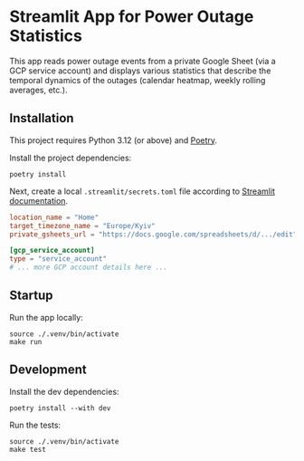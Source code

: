 # Streamlit App for Power Outage Statistics

This app reads power outage events from a private Google Sheet (via a GCP service account) and
displays various statistics that describe the temporal dynamics of the outages (calendar heatmap,
weekly rolling averages, etc.).

## Installation

This project requires Python 3.12 (or above) and [Poetry](https://python-poetry.org/).

Install the project dependencies:

```shell
poetry install
```

Next, create a local `.streamlit/secrets.toml` file according
to [Streamlit documentation](https://docs.streamlit.io/knowledge-base/tutorials/databases/private-gsheet).

```toml
location_name = "Home"
target_timezone_name = "Europe/Kyiv"
private_gsheets_url = "https://docs.google.com/spreadsheets/d/.../edit"

[gcp_service_account]
type = "service_account"
# ... more GCP account details here ...
```

## Startup

Run the app locally:

```shell
source ./.venv/bin/activate
make run
```

## Development

Install the dev dependencies:
```
poetry install --with dev
```

Run the tests:

```shell
source ./.venv/bin/activate
make test
```
